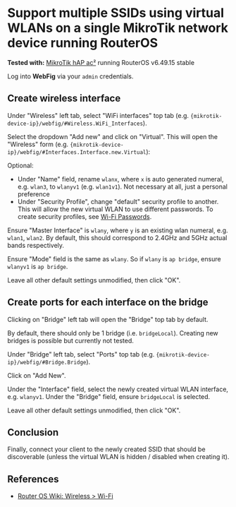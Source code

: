 # Support multiple SSIDs using virtual WLANs on a single MikroTik network device running RouterOS

**Tested with:** [MikroTik hAP ac²](https://mikrotik.com/product/hap_ac2) running RouterOS v6.49.15 stable

Log into **WebFig** via your `admin` credentials.

## Create wireless interface

Under "Wireless" left tab, select "WiFi interfaces" top tab (e.g. `{mikrotik-device-ip}/webfig/#Wireless.WiFi_Interfaces`).

Select the dropdown "Add new" and click on "Virtual". This will open the "Wireless" form (e.g. `{mikrotik-device-ip}/webfig/#Interfaces.Interface.new.Virtual`):

Optional:
- Under "Name" field, rename `wlanx`, where `x` is auto generated numeral, e.g. `wlan3`, to `wlanyv1` (e.g. `wlan1v1`). Not necessary at all, just a personal preference
- Under "Security Profile", change "default" security profile to another. This will allow the new virtual WLAN to use different passwords. To create security profiles, see [Wi-Fi Passwords](./ssid-passwords.md).

Ensure "Master Interface" is `wlany`, where `y` is an existing wlan numeral, e.g. `wlan1`, `wlan2`. By default, this should correspond to 2.4GHz and 5GHz actual bands respectively.

Ensure "Mode" field is the same as `wlany`. So if `wlany` is `ap bridge`, ensure `wlanyv1` is `ap bridge`.

Leave all other default settings unmodified, then click "OK".

## Create ports for each interface on the bridge

Clicking on "Bridge" left tab will open the "Bridge" top tab by default.

By default, there should only be 1 bridge (i.e. `bridgeLocal`). Creating new bridges is possible but currently not tested.

Under "Bridge" left tab, select "Ports" top tab (e.g. `{mikrotik-device-ip}/webfig/#Bridge.Bridge`).

Click on "Add New".

Under the "Interface" field, select the newly created virtual WLAN interface, e.g. `wlanyv1`.
Under the "Bridge" field, ensure `bridgeLocal` is selected.

Leave all other default settings unmodified, then click "OK".

## Conclusion

Finally, connect your client to the newly created SSID that should be discoverable (unless the virtual WLAN is hidden / disabled when creating it).

## References

- [Router OS Wiki: Wireless > Wi-Fi](https://help.mikrotik.com/docs/display/ROS/WiFi)
